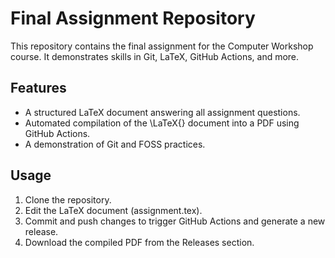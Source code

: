 # Final Assignment Repository

This repository contains the final assignment for the Computer Workshop course. It demonstrates skills in Git, LaTeX, GitHub Actions, and more.

## Features

- A structured LaTeX document answering all assignment questions.
- Automated compilation of the \LaTeX{} document into a PDF using GitHub Actions.
- A demonstration of Git and FOSS practices.

## Usage

1. Clone the repository.
2. Edit the LaTeX document (assignment.tex).
3. Commit and push changes to trigger GitHub Actions and generate a new release.
4. Download the compiled PDF from the Releases section.
